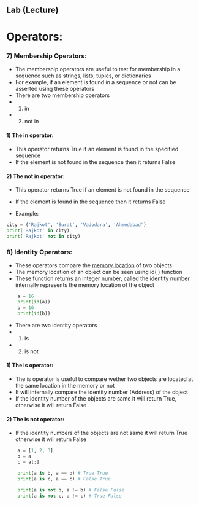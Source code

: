 ## Lab (Lecture)

# Operators:

### 7) Membership Operators:
- The membership operators are useful to test for membership in a sequence such as strings, lists, tuples, or dictionaries
- For example, if an element is found in a sequence or not can be asserted using these operators
- There are two membership operators
- 1) in
- 2) not in

#### 1) The in operator:
- This operator returns True if an element is found in the specified sequence
- If the element is not found in the sequence then it returns False

#### 2) The not in operator:
- This operator returns True if an element is not found in the sequence
- If the element is found in the sequence then it returns False

- Example:
```python
city = ('Rajkot', 'Surat', 'Vadodara', 'Ahmedabad')
print('Rajkot' in city)
print('Rajkot' not in city)
```

### 8) Identity Operators:
- These operators compare the <u>memory location</u> of two objects
- The memory location of an object can be seen using id( ) function
- These function returns an integer number, called the identity number internally represents the memory location of the object

```python
    a = 16
    print(id(a))
    b = 16
    print(id(b))
```

- There are two identity operators 
- 1) is
- 2) is not

#### 1) The is operator:
- The is operator is useful to compare wether two objects are located at the same location in the memory or not
- It will internally compare the identity number (Address) of the object
- If the identity number of the objects are same it will return True, otherwise it will return False

#### 2) The is not operator:
- If the identity numbers of the objects are not same it will return True otherwise it will return False

```python
    a = [1, 2, 3]
    b = a
    c = a[:]

    print(a is b, a == b) # True True
    print(a is c, a == c) # False True
    
    print(a is not b, a != b) # False False
    print(a is not c, a != c) # True False
```